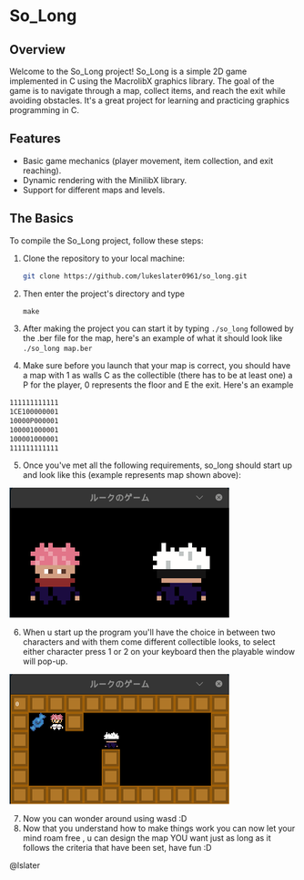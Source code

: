 # So_Long 

## Overview

Welcome to the So_Long project! So_Long is a simple 2D game implemented in C using the MacrolibX graphics library. The goal of the game is to navigate through a map, collect items, and reach the exit while avoiding obstacles. It's a great project for learning and practicing graphics programming in C.

## Features

- Basic game mechanics (player movement, item collection, and exit reaching).
- Dynamic rendering with the MinilibX library.
- Support for different maps and levels.

## The Basics

To compile the So_Long project, follow these steps:

1. Clone the repository to your local machine:

   ```bash
   git clone https://github.com/lukeslater0961/so_long.git
   ```

2. Then enter the project's directory and type
   ```code
   make
   ```
3. After making the project you can start it by typing ```./so_long``` followed by the .ber file for the map, here's an example of what it should look like ```./so_long map.ber```
4. Make sure before you launch that your map is correct, you should have a map with 1 as walls C as the collectible (there has to be at least one) a P for the player, 0 represents the floor and E the exit.
Here's an example
```
111111111111
1CE100000001
10000P000001
100001000001
100001000001
111111111111
```
5. Once you've met all the following requirements, so_long should start up and look like this (example represents map shown above):


![So_Long Preview](theme_selector.png)


6. When u start up the program you'll have the choice in between two characters and with them come different collectible looks, to select either character press 1 or 2 on your keyboard then the playable window will pop-up.

![So_Long Preview](ingame.png)

7. Now you can wonder around using wasd :D
8. Now that you understand how to make things work you can now let your mind roam free , u can design the map YOU want just as long as it follows the criteria that have been set, have fun :D

@lslater
